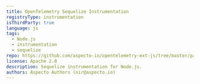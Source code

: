 ```yaml
---
title: OpenTelemetry Sequelize Instrumentation
registryType: instrumentation
isThirdParty: true
language: js
tags:
  - Node.js
  - instrumentation
  - sequelize
repo: https://github.com/aspecto-io/opentelemetry-ext-js/tree/master/packages/instrumentation-sequelize
license: Apache 2.0
description: Sequelize instrumentation for Node.js.
authors: Aspecto Authors (nir@aspecto.io)
---
```

